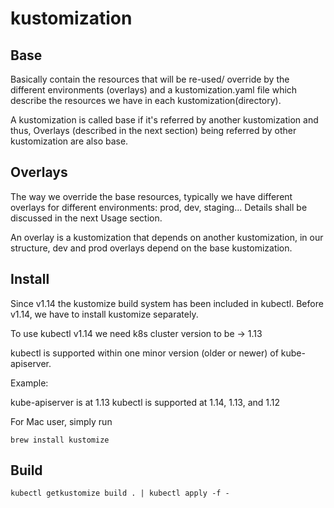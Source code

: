 # kustomization
## Base
Basically contain the resources that will be re-used/ override by the different environments (overlays) and a kustomization.yaml file which describe the resources we have in each kustomization(directory).

A kustomization is called base if it's referred by another kustomization and thus, Overlays (described in the next section) being referred by other kustomization are also base.



## Overlays
The way we override the base resources, typically we have different overlays for different environments: prod, dev, staging... Details shall be discussed in the next Usage section.

An overlay is a kustomization that depends on another kustomization, in our structure, dev and prod overlays depend on the base kustomization.

## Install
Since v1.14 the kustomize build system has been included in kubectl. Before v1.14, we have to install kustomize separately. 

To use kubectl v1.14 we need k8s cluster version to be → 1.13

kubectl is supported within one minor version (older or newer) of kube-apiserver.

Example:

kube-apiserver is at 1.13
kubectl is supported at 1.14, 1.13, and 1.12


For Mac user, simply run 
```console
brew install kustomize
```
## Build
```
kubectl getkustomize build . | kubectl apply -f -
```

